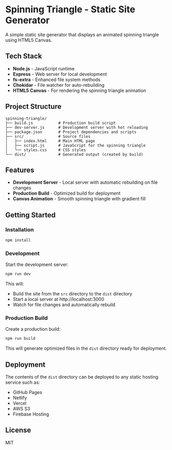 # Spinning Triangle - Static Site Generator

A simple static site generator that displays an animated spinning triangle using HTML5 Canvas.

## Tech Stack

- **Node.js** - JavaScript runtime
- **Express** - Web server for local development
- **fs-extra** - Enhanced file system methods
- **Chokidar** - File watcher for auto-rebuilding
- **HTML5 Canvas** - For rendering the spinning triangle animation

## Project Structure

```
spinning-triangle/
├── build.js           # Production build script
├── dev-server.js      # Development server with hot reloading
├── package.json       # Project dependencies and scripts
├── src/               # Source files
│   ├── index.html     # Main HTML page
│   ├── script.js      # JavaScript for the spinning triangle
│   └── styles.css     # CSS styles
└── dist/              # Generated output (created by build)
```

## Features

- **Development Server** - Local server with automatic rebuilding on file changes
- **Production Build** - Optimized build for deployment
- **Canvas Animation** - Smooth spinning triangle with gradient fill

## Getting Started

### Installation

```bash
npm install
```

### Development

Start the development server:

```bash
npm run dev
```

This will:
- Build the site from the `src` directory to the `dist` directory
- Start a local server at http://localhost:3000
- Watch for file changes and automatically rebuild

### Production Build

Create a production build:

```bash
npm run build
```

This will generate optimized files in the `dist` directory ready for deployment.

## Deployment

The contents of the `dist` directory can be deployed to any static hosting service such as:

- GitHub Pages
- Netlify
- Vercel
- AWS S3
- Firebase Hosting

## License

MIT

